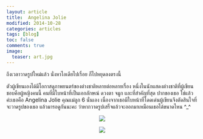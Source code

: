 ```yaml
---
layout: article
title:  Angelina Jolie
modified: 2014-10-28
categories: articles
tags: [blog]
toc: false
comments: true
image:
  teaser: art.jpg
---
```


<p>ถึงเวลาวาดรูปใหม่แล้ว นั่งหาไอเดียไปเรื่อย ก็ไปหยุดลงตรงนี้</p>

<p>ตัวผู้เขียนเองได้มีโอกาสดูภาพยนตร์ของต่างชาติหลายต่อหลายเรื่อง หนึ่งในนักแสดงต่างชาติที่ผู้เขียนชอบคือผู้หญิงคนนี้ คนที่มีใบหน้าที่เป็นเอกลักษณ์ ดวงตา จมูก และที่สำคัญที่สุด ปากของเธอ ใช่แล้วค่ะเธอคือ Angelina Jolie คุณแม่ลูก 6 นั่นเอง เนื่องจากเธอมีใบหน้าที่โดดเด่นผู้เขียนจึงตัดสินใจที่จะวาดรูปของเธอ แล้วมารอดูกันนะคะ ว่าหากวาดรูปเสร็จแล้วจะออกมาเหมือนเธอได้ขนาดไหน ^_^ </p>



<p><center><figure>
	<img src="http://i1291.photobucket.com/albums/b559/mooyokii/an_zps59690b57.jpg">
</figure></center></p>

<p><center><figure>
	<img src="http://i1291.photobucket.com/albums/b559/mooyokii/art_zps4b1d383d.jpg">
</figure></center></p>



